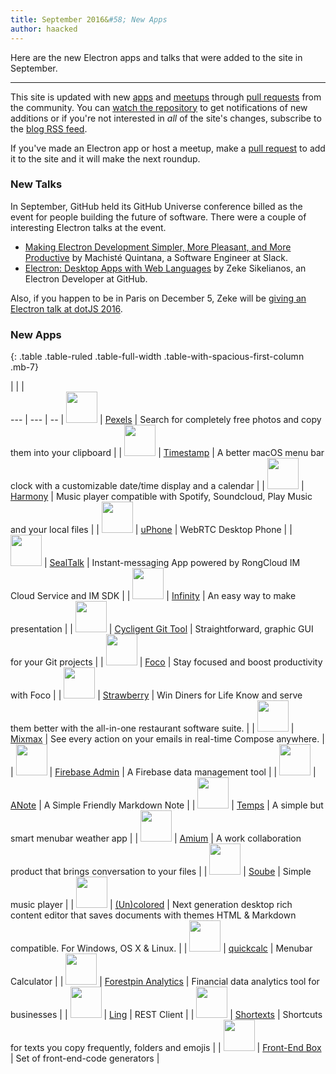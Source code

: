 ```yaml
---
title: September 2016&#58; New Apps
author: haacked
---
```


Here are the new Electron apps and talks that were added to the site in September.

---

This site is updated with new [apps](http://electron.atom.io/apps) and [meetups](http://electron.atom.io/community) through [pull requests](https://github.com/electron/electron.atom.io/pulls) from the community. You can [watch the repository](https://github.com/electron/electron.atom.io) to get notifications of new additions or if you're not interested in _all_ of the site's changes, subscribe to the [blog RSS feed](http://electron.atom.io/feed.xml).

If you've made an Electron app or host a meetup, make a [pull request](https://github.com/electron/electron.atom.io) to add it to the site and it will make the next roundup.

### New Talks

In September, GitHub held its GitHub Universe conference billed as the event for people building the future of software. There were a couple of interesting Electron talks at the event.

* [Making Electron Development Simpler, More Pleasant, and More Productive](https://www.youtube.com/watch?v=Eqg_IqVeI5s) by Machisté Quintana, a Software Engineer at Slack.
* [Electron: Desktop Apps with Web Languages](https://www.youtube.com/watch?v=FNHBfN8c32U) by Zeke Sikelianos, an Electron Developer at GitHub.

Also, if you happen to be in Paris on December 5, Zeke will be [giving an Electron talk at dotJS 2016](https://twitter.com/dotJS/status/783615732307333120).

### New Apps

{: .table .table-ruled .table-full-width .table-with-spacious-first-column .mb-7}

|     |     |    
--- | --- | --
| <img src='/images/apps/pexels-icon.png' width='50'> | [Pexels](https://www.pexels.com/pro/mac-and-windows-app/) | Search for completely free photos and copy them into your clipboard |
| <img src='/images/apps/timestamp-icon.png' width='50'> | [Timestamp](https://mzdr.github.io/timestamp/) | A better macOS menu bar clock with a customizable date/time display and a calendar |
| <img src='/images/apps/harmony-icon.png' width='50'> | [Harmony](http://getharmony.xyz/) | Music player compatible with Spotify, Soundcloud, Play Music and your local files |
| <img src='/images/apps/uphone-icon.png' width='50'> | [uPhone](http://www.integraccs.com) | WebRTC Desktop Phone |
| <img src='/images/apps/sealtalk-icon.png' width='50'> | [SealTalk](http://sealtalk.im) | Instant-messaging App powered by RongCloud IM Cloud Service and IM SDK |
| <img src='/images/apps/infinity-icon.png' width='50'> | [Infinity](https://ycosxapp.github.io) | An easy way to make presentation |
| <img src='/images/apps/cycligent-git-tool-icon.png' width='50'> | [Cycligent Git Tool](https://www.cycligent.com/git-tool) | Straightforward, graphic GUI for your Git projects |
| <img src='/images/apps/foco-icon.png' width='50'> | [Foco](https://github.com/akashnimare/foco) | Stay focused and boost productivity with Foco |
| <img src='/images/apps/strawberry-icon.png' width='50'> | [Strawberry](https://strawberrypos.com) | Win Diners for Life Know and serve them better with the all-in-one restaurant software suite. |
| <img src='/images/apps/mixmax-icon.png' width='50'> | [Mixmax](https://mixmax.com/download) | See every action on your emails in real-time Compose anywhere. |
| <img src='/images/apps/firebase-admin-icon.png' width='50'> | [Firebase Admin](https://firebaseadmin.com) | A Firebase data management tool |
| <img src='/images/apps/anote-icon.png' width='50'> | [ANote](https://github.com/AnotherNote/anote) | A Simple Friendly Markdown Note |
| <img src='/images/apps/temps-icon.png' width='50'> | [Temps](https://jackd248.github.io/temps/) | A simple but smart menubar weather app |
| <img src='/images/apps/amium-icon.png' width='50'> | [Amium](https://www.amium.com) | A work collaboration product that brings conversation to your files |
| <img src='/images/apps/soube-icon.png' width='50'> | [Soube](http://soube.diegomolina.cl) | Simple music player |
| <img src='/images/apps/un-colored-icon.png' width='50'> | [(Un)colored](https://n457.github.io/Uncolored/) | Next generation desktop rich content editor that saves documents with themes HTML & Markdown compatible. For Windows, OS X & Linux. |
| <img src='/images/apps/quickcalc-icon.png' width='50'> | [quickcalc](https://github.com/Cwoodall6/quickcalc) | Menubar Calculator |
| <img src='/images/apps/forestpin-analytics-icon.png' width='50'> | [Forestpin Analytics](http://forestpin.com/analytics) | Financial data analytics tool for businesses |
| <img src='/images/apps/ling-icon.png' width='50'> | [Ling](https://github.com/talhasch/ling) | REST Client |
| <img src='/images/apps/shortexts-icon.png' width='50'> | [Shortexts](http://shortexts.com/) | Shortcuts for texts you copy frequently, folders and emojis |
| <img src='/images/apps/front-end-box-icon.png' width='50'> | [Front-End Box](http://frontendbox.io) | Set of front-end-code generators |
